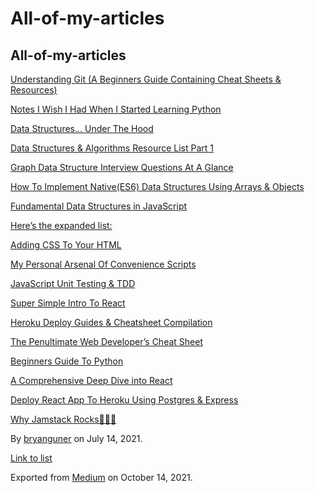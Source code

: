 All-of-my-articles
==================

All-of-my-articles
------------------

[Understanding Git (A Beginners Guide Containing Cheat Sheets & Resources)](https://medium.com/p/b50c9c01a107)

[Notes I Wish I Had When I Started Learning Python](https://medium.com/p/16ce4244be12)

[Data Structures… Under The Hood](https://medium.com/p/660256c2e4e3)

[Data Structures & Algorithms Resource List Part 1](https://medium.com/p/8bad647a8ad8)

[Graph Data Structure Interview Questions At A Glance](https://medium.com/p/fc6b1afbd8be)

[How To Implement Native(ES6) Data Structures Using Arrays & Objects](https://medium.com/p/ce953b9f6a07)

[Fundamental Data Structures in JavaScript](https://medium.com/p/88466fae0fbb)

[Here’s the expanded list:](https://medium.com/p/f1bbcd632fd0)

[Adding CSS To Your HTML](https://medium.com/p/3a17ba25ba82)

[My Personal Arsenal Of Convenience Scripts](https://medium.com/p/3c7869fdae53)

[JavaScript Unit Testing & TDD](https://medium.com/p/72908e7730f5)

[](https://medium.com/p/1371581a4971)

[Super Simple Intro To React](https://medium.com/p/5c78e4207b7f)

[Heroku Deploy Guides & Cheatsheet Compilation](https://medium.com/p/b2897b69ce02)

[The Penultimate Web Developer’s Cheat Sheet](https://medium.com/p/a02a423139a4)

[Beginners Guide To Python](https://medium.com/p/e5a59b5bb64d)

[A Comprehensive Deep Dive into React](https://medium.com/p/1965dcde8d4f)

[Deploy React App To Heroku Using Postgres & Express](https://medium.com/p/70b7ea807986)

[Why Jamstack Rocks🤘😎🤙](https://medium.com/p/666114722f35)

By <a href="https://medium.com/@bryanguner" class="p-author h-card">bryanguner</a> on July 14, 2021.

[Link to list](https://medium.com/@bryanguner/list/c3e4795e0ad4)

Exported from [Medium](https://medium.com) on October 14, 2021.
